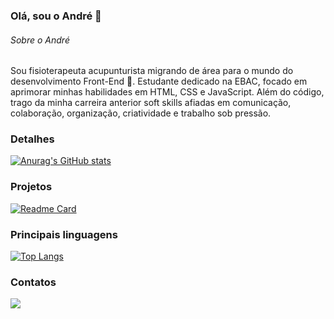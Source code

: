 ### Olá, sou o André 👋

###### Sobre o André 
Sou fisioterapeuta acupunturista migrando de área para o mundo do desenvolvimento Front-End 🚀. Estudante dedicado na EBAC, focado em aprimorar minhas habilidades em HTML, CSS e JavaScript. Além do código, trago da minha carreira anterior soft skills afiadas em comunicação, colaboração, organização, criatividade e trabalho sob pressão. 

### Detalhes
[![Anurag's GitHub stats](https://github-readme-stats.vercel.app/api?username=andreeremitadev&show_icons=true&theme=dark&locale=pt-br)](https://github.com/anuraghazra/github-readme-stats)

### Projetos
[![Readme Card](https://github-readme-stats.vercel.app/api/pin/?username=andreeremitadev&repo=andreeremitadev&theme=dark)](https://github.com/anuraghazra/github-readme-stats)

### Principais linguagens
[![Top Langs](https://github-readme-stats.vercel.app/api/top-langs/?username=andreeremitadev&theme=dark)](https://github.com/anuraghazra/github-readme-stats)

### Contatos
[<img src="https://img.shields.io/badge/LinkedIn-0077B5?style=for-the-badge&logo=linkedin&logoColor=white" />](https://linkedin.com/in/andreeremitadev)
